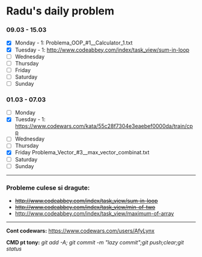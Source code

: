 # Radu's daily problem

### 09.03 - 15.03

- [x] Monday      - 1: Problema_OOP_#1__Calculator_1.txt
- [x] Tuesday     - 1: http://www.codeabbey.com/index/task_view/sum-in-loop
- [ ] Wednesday
- [ ] Thursday
- [ ] Friday  
- [ ] Saturday
- [ ] Sunday

### 01.03 - 07.03

- [ ] Monday
- [x] Tuesday     - 1: https://www.codewars.com/kata/55c28f7304e3eaebef0000da/train/cpp
- [ ] Wednesday
- [ ] Thursday
- [x] Friday  Problema_Vector_#3__max_vector_combinat.txt
- [ ] Saturday
- [ ] Sunday

---

### Probleme culese si dragute:
- ~~http://www.codeabbey.com/index/task_view/sum-in-loop~~
- ~~http://www.codeabbey.com/index/task_view/min-of-two~~
- http://www.codeabbey.com/index/task_view/maximum-of-array

---

**Cont codewars:** https://www.codewars.com/users/AfyLynx

**CMD pt tony:**  *git add -A; git commit -m "lazy commit";git push;clear;git status*
